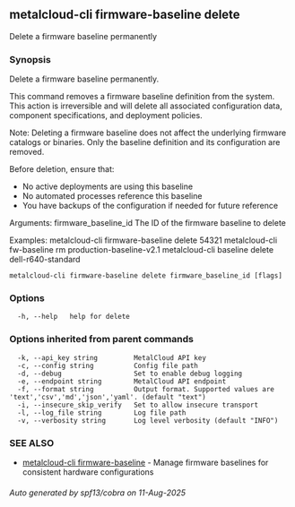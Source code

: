 ## metalcloud-cli firmware-baseline delete

Delete a firmware baseline permanently

### Synopsis

Delete a firmware baseline permanently.

This command removes a firmware baseline definition from the system. This action is irreversible
and will delete all associated configuration data, component specifications, and deployment policies.

Note: Deleting a firmware baseline does not affect the underlying firmware catalogs or binaries.
Only the baseline definition and its configuration are removed.

Before deletion, ensure that:
- No active deployments are using this baseline
- No automated processes reference this baseline
- You have backups of the configuration if needed for future reference

Arguments:
  firmware_baseline_id    The ID of the firmware baseline to delete

Examples:
  metalcloud-cli firmware-baseline delete 54321
  metalcloud-cli fw-baseline rm production-baseline-v2.1
  metalcloud-cli baseline delete dell-r640-standard

```
metalcloud-cli firmware-baseline delete firmware_baseline_id [flags]
```

### Options

```
  -h, --help   help for delete
```

### Options inherited from parent commands

```
  -k, --api_key string         MetalCloud API key
  -c, --config string          Config file path
  -d, --debug                  Set to enable debug logging
  -e, --endpoint string        MetalCloud API endpoint
  -f, --format string          Output format. Supported values are 'text','csv','md','json','yaml'. (default "text")
  -i, --insecure_skip_verify   Set to allow insecure transport
  -l, --log_file string        Log file path
  -v, --verbosity string       Log level verbosity (default "INFO")
```

### SEE ALSO

* [metalcloud-cli firmware-baseline](metalcloud-cli_firmware-baseline.md)	 - Manage firmware baselines for consistent hardware configurations

###### Auto generated by spf13/cobra on 11-Aug-2025
